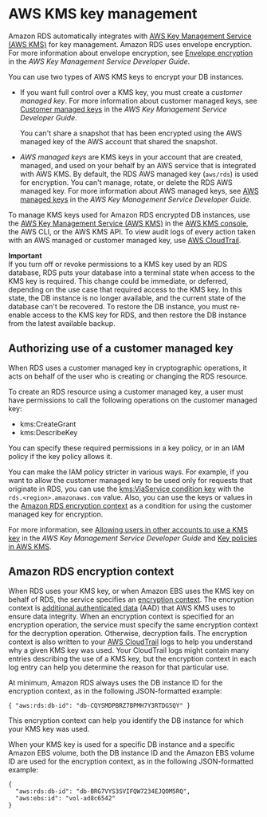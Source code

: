 # AWS KMS key management<a name="Overview.Encryption.Keys"></a>

Amazon RDS automatically integrates with [AWS Key Management Service \(AWS KMS\)](https://docs.aws.amazon.com/kms/latest/developerguide/) for key management\. Amazon RDS uses envelope encryption\. For more information about envelope encryption, see [ Envelope encryption](https://docs.aws.amazon.com/kms/latest/developerguide/concepts.html#enveloping) in the *AWS Key Management Service Developer Guide*\.

You can use two types of AWS KMS keys to encrypt your DB instances\.
+ If you want full control over a KMS key, you must create a *customer managed key*\. For more information about customer managed keys, see [Customer managed keys](https://docs.aws.amazon.com/kms/latest/developerguide/concepts.html#customer-cmk) in the *AWS Key Management Service Developer Guide*\.

  You can't share a snapshot that has been encrypted using the AWS managed key of the AWS account that shared the snapshot\.
+ *AWS managed keys* are KMS keys in your account that are created, managed, and used on your behalf by an AWS service that is integrated with AWS KMS\. By default, the RDS AWS managed key \(`aws/rds`\) is used for encryption\. You can't manage, rotate, or delete the RDS AWS managed key\. For more information about AWS managed keys, see [AWS managed keys](https://docs.aws.amazon.com/kms/latest/developerguide/concepts.html#aws-managed-cmk) in the *AWS Key Management Service Developer Guide*\.

To manage KMS keys used for Amazon RDS encrypted DB instances, use the [AWS Key Management Service \(AWS KMS\)](https://docs.aws.amazon.com/kms/latest/developerguide/) in the [AWS KMS console](https://console.aws.amazon.com/kms), the AWS CLI, or the AWS KMS API\. To view audit logs of every action taken with an AWS managed or customer managed key, use [AWS CloudTrail](https://docs.aws.amazon.com/awscloudtrail/latest/userguide/)\.

**Important**  
If you turn off or revoke permissions to a KMS key used by an RDS database, RDS puts your database into a terminal state when access to the KMS key is required\. This change could be immediate, or deferred, depending on the use case that required access to the KMS key\. In this state, the DB instance is no longer available, and the current state of the database can't be recovered\. To restore the DB instance, you must re\-enable access to the KMS key for RDS, and then restore the DB instance from the latest available backup\.

## Authorizing use of a customer managed key<a name="Overview.Encryption.Keys.Authorizing"></a>

When RDS uses a customer managed key in cryptographic operations, it acts on behalf of the user who is creating or changing the RDS resource\.

To create an RDS resource using a customer managed key, a user must have permissions to call the following operations on the customer managed key:
+ kms:CreateGrant
+ kms:DescribeKey

You can specify these required permissions in a key policy, or in an IAM policy if the key policy allows it\.

You can make the IAM policy stricter in various ways\. For example, if you want to allow the customer managed key to be used only for requests that originate in RDS, you can use the [ kms:ViaService condition key](https://docs.aws.amazon.com/kms/latest/developerguide/policy-conditions.html#conditions-kms-via-service) with the `rds.<region>.amazonaws.com` value\. Also, you can use the keys or values in the [Amazon RDS encryption context](#Overview.Encryption.Keys.encryptioncontext) as a condition for using the customer managed key for encryption\.

For more information, see [Allowing users in other accounts to use a KMS key](https://docs.aws.amazon.com/kms/latest/developerguide/key-policy-modifying-external-accounts.html) in the *AWS Key Management Service Developer Guide* and [Key policies in AWS KMS](https://docs.aws.amazon.com/kms/latest/developerguide/key-policies)\.

## Amazon RDS encryption context<a name="Overview.Encryption.Keys.encryptioncontext"></a>

When RDS uses your KMS key, or when Amazon EBS uses the KMS key on behalf of RDS, the service specifies an [encryption context](https://docs.aws.amazon.com/kms/latest/developerguide/concepts.html#encrypt_context)\. The encryption context is [additional authenticated data](https://docs.aws.amazon.com/crypto/latest/userguide/cryptography-concepts.html#term-aad) \(AAD\) that AWS KMS uses to ensure data integrity\. When an encryption context is specified for an encryption operation, the service must specify the same encryption context for the decryption operation\. Otherwise, decryption fails\. The encryption context is also written to your [AWS CloudTrail](https://aws.amazon.com/cloudtrail/) logs to help you understand why a given KMS key was used\. Your CloudTrail logs might contain many entries describing the use of a KMS key, but the encryption context in each log entry can help you determine the reason for that particular use\.

At minimum, Amazon RDS always uses the DB instance ID for the encryption context, as in the following JSON\-formatted example:

```
{ "aws:rds:db-id": "db-CQYSMDPBRZ7BPMH7Y3RTDG5QY" }
```

This encryption context can help you identify the DB instance for which your KMS key was used\.

When your KMS key is used for a specific DB instance and a specific Amazon EBS volume, both the DB instance ID and the Amazon EBS volume ID are used for the encryption context, as in the following JSON\-formatted example:

```
{
  "aws:rds:db-id": "db-BRG7VYS3SVIFQW7234EJQOM5RQ",
  "aws:ebs:id": "vol-ad8c6542"
}
```